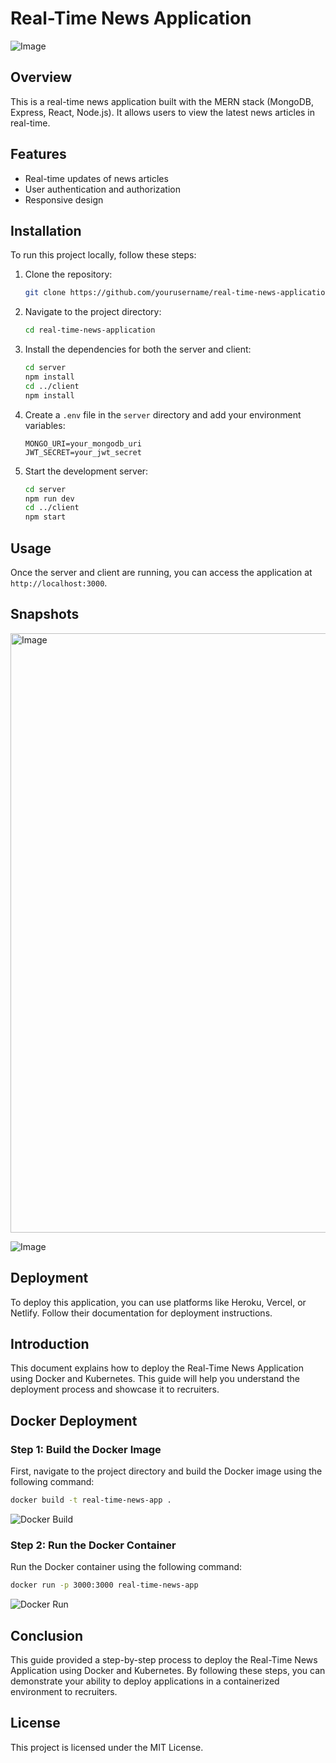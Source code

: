# Real-Time News Application
![Image](https://github.com/user-attachments/assets/90513687-0545-4626-9d34-c7a8f57ea316)

## Overview
This is a real-time news application built with the MERN stack (MongoDB, Express, React, Node.js). It allows users to view the latest news articles in real-time.

## Features
- Real-time updates of news articles
- User authentication and authorization
- Responsive design

## Installation
To run this project locally, follow these steps:

1. Clone the repository:
    ```bash
    git clone https://github.com/yourusername/real-time-news-application.git
    ```

2. Navigate to the project directory:
    ```bash
    cd real-time-news-application
    ```

3. Install the dependencies for both the server and client:
    ```bash
    cd server
    npm install
    cd ../client
    npm install
    ```

4. Create a `.env` file in the `server` directory and add your environment variables:
    ```env
    MONGO_URI=your_mongodb_uri
    JWT_SECRET=your_jwt_secret
    ```

5. Start the development server:
    ```bash
    cd server
    npm run dev
    cd ../client
    npm start
    ```

## Usage
Once the server and client are running, you can access the application at `http://localhost:3000`.

## Snapshots

<img width="959" alt="Image" src="https://github.com/user-attachments/assets/5779c262-9328-46af-a80f-606931b0aab1" />

![Image](https://github.com/user-attachments/assets/de5a28aa-fd03-4118-a9c0-9fffaaa1367e)

## Deployment
To deploy this application, you can use platforms like Heroku, Vercel, or Netlify. Follow their documentation for deployment instructions.

## Introduction
This document explains how to deploy the Real-Time News Application using Docker and Kubernetes. This guide will help you understand the deployment process and showcase it to recruiters.

## Docker Deployment

### Step 1: Build the Docker Image
First, navigate to the project directory and build the Docker image using the following command:
```sh
docker build -t real-time-news-app .
```
![Docker Build](./images/docker-build.png)

### Step 2: Run the Docker Container
Run the Docker container using the following command:
```sh
docker run -p 3000:3000 real-time-news-app
```
![Docker Run](./images/docker-run.png)

## Conclusion
This guide provided a step-by-step process to deploy the Real-Time News Application using Docker and Kubernetes. By following these steps, you can demonstrate your ability to deploy applications in a containerized environment to recruiters.

## License
This project is licensed under the MIT License.
